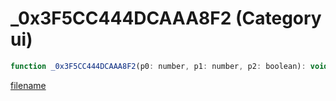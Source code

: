 # _0x3F5CC444DCAAA8F2 (Category ui)

```js
function _0x3F5CC444DCAAA8F2(p0: number, p1: number, p2: boolean): void
```

[filename](_0x3F5CC444DCAAA8F2_m.md ':include')